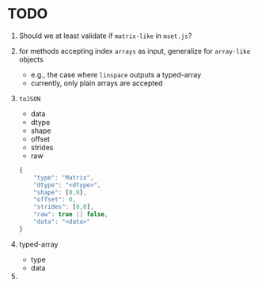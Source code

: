TODO
====

1. Should we at least validate if `matrix-like` in `mset.js`?
2. for methods accepting index `arrays` as input, generalize for `array-like` objects
	-	e.g., the case where `linspace` outputs a typed-array
	-	currently, only plain arrays are accepted
3. `toJSON`
	-	data
	-	dtype
	-	shape
	-	offset
	-	strides
	-	raw

	``` javascript
	{
		"type": "Matrix",
		"dtype": "<dtype>",
		"shape": [0,0],
		"offset": 0,
		"strides": [0,0],
		"raw": true || false,
		"data": "<data>"
	}
	```
4. typed-array 
	-	type
	-	data
5. 
